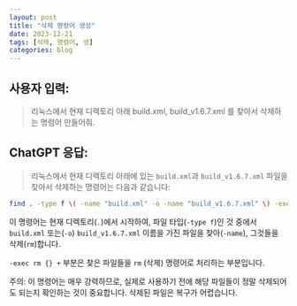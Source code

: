 ```yaml
---
layout: post
title: "삭제 명령어 생성"
date: 2023-12-21
tags: [삭제, 명령어, 생]
categories: blog
---
```


## 사용자 입력:
> 리눅스에서  현재 디렉토리 아래 build.xml, build_v1.6.7.xml 를 찾아서 삭제하는 명령어 만들어줘.

## ChatGPT 응답:
> 리눅스에서 현재 디렉토리 아래에 있는 `build.xml`과 `build_v1.6.7.xml` 파일을 찾아서 삭제하는 명령어는 다음과 같습니다:

```bash
find . -type f \( -name "build.xml" -o -name "build_v1.6.7.xml" \) -exec rm {} +
```

이 명령어는 현재 디렉토리(`.`)에서 시작하여, 파일 타입(`-type f`)인 것 중에서 `build.xml` 또는(`-o`) `build_v1.6.7.xml` 이름을 가진 파일을 찾아(`-name`), 그것들을 삭제(`rm`)합니다. 

`-exec rm {} +` 부분은 찾은 파일들을 `rm` (삭제) 명령어로 처리하는 부분입니다. 

주의: 이 명령어는 매우 강력하므로, 실제로 사용하기 전에 해당 파일들이 정말 삭제되어도 되는지 확인하는 것이 중요합니다. 삭제된 파일은 복구가 어렵습니다.


